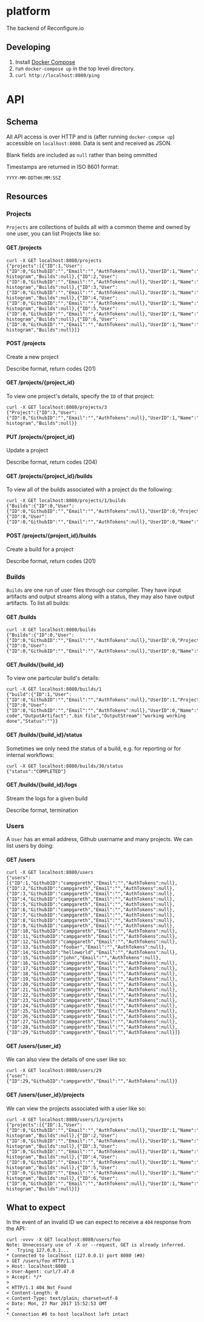 # platform
The backend of Reconfigure.io

## Developing

1. Install [Docker Compose](https://docs.docker.com/compose/overview/)
2. run `docker-compose up` in the top level directory.
3. `curl http://localhost:8080/ping`

# API

## Schema

All API access is over HTTP and is (after running `docker-compse up`) accessible on `localhost:8080`. Data is sent and received as JSON.

Blank fields are included as `null` rather than being ommitted

Timestamps are returned in ISO 8601 format:
```
YYYY-MM-DDTHH:MM:SSZ
```

## Resources

### Projects
`Projects` are collections of builds all with a common theme and owned by one user, you can list Projects like so:

#### GET /projects

```
curl -X GET localhost:8080/projects
{"projects":[{"ID":1,"User":{"ID":0,"GithubID":"","Email":"","AuthTokens":null},"UserID":1,"Name":"parallel-histogram","Builds":null},{"ID":2,"User":{"ID":0,"GithubID":"","Email":"","AuthTokens":null},"UserID":1,"Name":"parallel-histogram","Builds":null},{"ID":3,"User":{"ID":0,"GithubID":"","Email":"","AuthTokens":null},"UserID":1,"Name":"parallel-histogram","Builds":null},{"ID":4,"User":{"ID":0,"GithubID":"","Email":"","AuthTokens":null},"UserID":1,"Name":"parallel-histogram","Builds":null},{"ID":5,"User":{"ID":0,"GithubID":"","Email":"","AuthTokens":null},"UserID":1,"Name":"parallel-histogram","Builds":null},{"ID":6,"User":{"ID":0,"GithubID":"","Email":"","AuthTokens":null},"UserID":1,"Name":"parallel-histogram","Builds":null}]}
```

#### POST /projects

Create a new project

<TODO> Describe format, return codes (201)

#### GET /projects/{project_id}

To view one project's details, specify the `ID` of that project:
```
curl -X GET localhost:8080/projects/3
{"Project":{"ID":3,"User":{"ID":0,"GithubID":"","Email":"","AuthTokens":null},"UserID":1,"Name":"parallel-histogram","Builds":null}}
```

#### PUT /projects/{project_id}

Update a project

<TODO> Describe format, return codes (204)

#### GET /projects/{project_id}/builds

To view all of the builds associated with a project do the following:
```
curl -X GET localhost:8080/projects/1/builds
{"Builds":{"ID":0,"User":{"ID":0,"GithubID":"","Email":"","AuthTokens":null},"UserID":0,"Project":{"ID":0,"User":{"ID":0,"GithubID":"","Email":"","AuthTokens":null},"UserID":0,"Name":"","Builds":null},"ProjectID":0,"InputArtifact":"","OutputArtifact":"","OutputStream":"","Status":""}}
```

#### POST /projects/{project_id}/builds

Create a build for a project

<TODO> Describe format, return codes (201)

### Builds
`Builds` are one run of user files through our compiler. They have input artifacts and output streams along with a status, they may also have output artifacts. To list all builds:

#### GET /builds

```
curl -X GET localhost:8080/builds
{"Builds":{"ID":0,"User":{"ID":0,"GithubID":"","Email":"","AuthTokens":null},"UserID":0,"Project":{"ID":0,"User":{"ID":0,"GithubID":"","Email":"","AuthTokens":null},"UserID":0,"Name":"","Builds":null},"ProjectID":0,"InputArtifact":"","OutputArtifact":"","OutputStream":"","Status":""}}
```

#### GET /builds/{build_id}

To view one particular build's details:

```
curl -X GET localhost:8080/builds/1
{"build":{"ID":1,"User":{"ID":0,"GithubID":"","Email":"","AuthTokens":null},"UserID":1,"Project":{"ID":0,"User":{"ID":0,"GithubID":"","Email":"","AuthTokens":null},"UserID":0,"Name":"","Builds":null},"ProjectID":0,"InputArtifact":"golang code","OutputArtifact":".bin file","OutputStream":"working working done","Status":""}}
```

#### GET /builds/{build_id}/status

Sometimes we only need the status of a build, e.g. for reporting or for internal workflows:

```
curl -X GET localhost:8080/builds/30/status
{"status":"COMPLETED"}
```

#### GET /builds/{build_id}/logs

Stream the logs for a given build

<TODO> Describe format, termination


### Users

A `User` has an email address, Github username and many projects. We can list users by doing:

#### GET /users

```
curl -X GET localhost:8080/users
{"users":[{"ID":1,"GithubID":"campgareth","Email":"","AuthTokens":null},{"ID":2,"GithubID":"campgareth","Email":"","AuthTokens":null},{"ID":3,"GithubID":"campgareth","Email":"","AuthTokens":null},{"ID":4,"GithubID":"campgareth","Email":"","AuthTokens":null},{"ID":5,"GithubID":"campgareth","Email":"","AuthTokens":null},{"ID":6,"GithubID":"campgareth","Email":"","AuthTokens":null},{"ID":7,"GithubID":"campgareth","Email":"","AuthTokens":null},{"ID":8,"GithubID":"campgareth","Email":"","AuthTokens":null},{"ID":9,"GithubID":"campgareth","Email":"","AuthTokens":null},{"ID":10,"GithubID":"campgareth","Email":"","AuthTokens":null},{"ID":11,"GithubID":"campgareth","Email":"","AuthTokens":null},{"ID":12,"GithubID":"campgareth","Email":"","AuthTokens":null},{"ID":13,"GithubID":"foobar","Email":"","AuthTokens":null},{"ID":14,"GithubID":"helloworld","Email":"","AuthTokens":null},{"ID":15,"GithubID":"john","Email":"","AuthTokens":null},{"ID":16,"GithubID":"campgareth","Email":"","AuthTokens":null},{"ID":17,"GithubID":"campgareth","Email":"","AuthTokens":null},{"ID":18,"GithubID":"campgareth","Email":"","AuthTokens":null},{"ID":19,"GithubID":"campgareth","Email":"","AuthTokens":null},{"ID":20,"GithubID":"campgareth","Email":"","AuthTokens":null},{"ID":21,"GithubID":"campgareth","Email":"","AuthTokens":null},{"ID":22,"GithubID":"campgareth","Email":"","AuthTokens":null},{"ID":23,"GithubID":"campgareth","Email":"","AuthTokens":null},{"ID":24,"GithubID":"campgareth","Email":"","AuthTokens":null},{"ID":25,"GithubID":"campgareth","Email":"","AuthTokens":null},{"ID":26,"GithubID":"campgareth","Email":"","AuthTokens":null},{"ID":27,"GithubID":"campgareth","Email":"","AuthTokens":null},{"ID":28,"GithubID":"campgareth","Email":"","AuthTokens":null},{"ID":29,"GithubID":"campgareth","Email":"","AuthTokens":null}]}

```

#### GET /users/{user_id}

We can also view the details of one user like so:
```
curl -X GET localhost:8080/users/29
{"user":{"ID":29,"GithubID":"campgareth","Email":"","AuthTokens":null}}
```

#### GET /users/{user_id}/projects

We can view the projects associated with a user like so:
```
curl -X GET localhost:8080/users/1/projects
{"projects":[{"ID":1,"User":{"ID":0,"GithubID":"","Email":"","AuthTokens":null},"UserID":1,"Name":"parallel-histogram","Builds":null},{"ID":2,"User":{"ID":0,"GithubID":"","Email":"","AuthTokens":null},"UserID":1,"Name":"parallel-histogram","Builds":null},{"ID":3,"User":{"ID":0,"GithubID":"","Email":"","AuthTokens":null},"UserID":1,"Name":"parallel-histogram","Builds":null},{"ID":4,"User":{"ID":0,"GithubID":"","Email":"","AuthTokens":null},"UserID":1,"Name":"parallel-histogram","Builds":null},{"ID":5,"User":{"ID":0,"GithubID":"","Email":"","AuthTokens":null},"UserID":1,"Name":"parallel-histogram","Builds":null},{"ID":6,"User":{"ID":0,"GithubID":"","Email":"","AuthTokens":null},"UserID":1,"Name":"parallel-histogram","Builds":null}]}
```

## What to expect
In the event of an invalid ID we can expect to receive a `404` response from the API:

```
curl -vvvv -X GET localhost:8080/users/foo
Note: Unnecessary use of -X or --request, GET is already inferred.
*   Trying 127.0.0.1...
* Connected to localhost (127.0.0.1) port 8080 (#0)
> GET /users/foo HTTP/1.1
> Host: localhost:8080
> User-Agent: curl/7.47.0
> Accept: */*
>
< HTTP/1.1 404 Not Found
< Content-Length: 0
< Content-Type: text/plain; charset=utf-8
< Date: Mon, 27 Mar 2017 15:52:53 GMT
<
* Connection #0 to host localhost left intact
```
